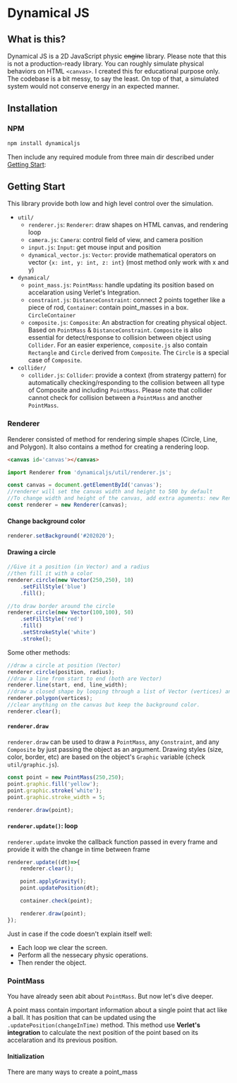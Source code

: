 # Dynamical JS
## What is this?
Dynamical JS is a 2D JavaScript physic ~~engine~~ library. Please note that this is not a production-ready library. You can roughly simulate physical behaviors on HTML `<canvas>`. I created this for educational purpose only. The codebase is a bit messy, to say the least. On top of that, a simulated system would not conserve energy in an expected manner.

## Installation
### NPM
```sh
npm install dynamicaljs
```

Then include any required module from three main dir described under [Getting Start](##getting-start):

## Getting Start
This library provide both low and high level control over the simulation.

- `util/`
    - `renderer.js`: `Renderer`: draw shapes on HTML canvas, and rendering loop
    - `camera.js`: `Camera`: control field of view, and camera position
    - `input.js`: `Input`: get mouse input and position
    - `dynamical_vector.js`: `Vector`: provide mathematical operators on vector `{x: int, y: int, z: int}` (most method only work with x and y)
- `dynamical/`
    - `point_mass.js`: `PointMass`: handle updating its position based on accelaration using Verlet's Integration. 
    - `constraint.js`: `DistanceConstraint`: connect 2 points together like a piece of rod, `Container`: contain point_masses in a box. `CircleContainer`
    - `composite.js`: `Composite`: An abstraction for creating physical object. Based on `PointMass` & `DistanceConstraint`. `Composite` is also essential for detect/response to collision between object using `Collider`. For an easier experience, `composite.js` also contain `Rectangle` and `Circle` derived from `Composite`. The `Circle` is a special case of `Composite`.
- `collider/`
    - `collider.js`: `Collider`: provide a context (from stratergy pattern) for automatically checking/responding to the collision between all type of Composite and including `PointMass`. Please note that collider cannot check for collision between a `PointMass` and another `PointMass`.

### Renderer
Renderer consisted of method for rendering simple shapes (Circle, Line, and Polygon). It also contains a method for creating a rendering loop.

```html
<canvas id='canvas'></canvas>
```

```js
import Renderer from 'dynamicaljs/util/renderer.js';

const canvas = document.getElementById('canvas');
//renderer will set the canvas width and height to 500 by default
//To change width and height of the canvas, add extra aguments: new Renderer(canvas, 200, 300);
const renderer = new Renderer(canvas);
```

#### Change background color

```js
renderer.setBackground('#202020');
```

#### Drawing a circle

```js
//Give it a position (in Vector) and a radius
//then fill it with a color
renderer.circle(new Vector(250,250), 10)
    .setFillStyle('blue')
    .fill();

//to draw border around the circle
renderer.circle(new Vector(100,100), 50)
    .setFillStyle('red')
    .fill()
    .setStrokeStyle('white')
    .stroke();
```

Some other methods:
```js
//draw a circle at position (Vector) 
renderer.circle(position, radius); 
//draw a line from start to end (both are Vector)
renderer.line(start, end, line_width); 
//draw a closed shape by looping through a list of Vector (vertices) and draw lines through all of them. 
renderer.polygon(vertices); 
//clear anything on the canvas but keep the background color.
renderer.clear(); 
```

#### `renderer.draw`

`renderer.draw` can be used to draw a `PointMass`, any `Constraint`, and any `Composite` by just passing the object as an argument. Drawing styles (size, color, border, etc) are based on the object's `Graphic` variable (check `util/graphic.js`).

```js
const point = new PointMass(250,250);
point.graphic.fill('yellow');
point.graphic.stroke('white');
point.graphic.stroke_width = 5;

renderer.draw(point);
```

#### `renderer.update()`: loop
`renderer.update` invoke the callback function passed in every frame and provide it with the change in time between frame

```js
renderer.update((dt)=>{
    renderer.clear();

    point.applyGravity();
    point.updatePosition(dt);

    container.check(point);

    renderer.draw(point);
});
```

Just in case if the code doesn't explain itself well: 
- Each loop we clear the screen.
- Perform all the nessecary physic operations.
- Then render the object.

### PointMass
You have already seen abit about `PointMass`. But now let's dive deeper.

A point mass contain important information about a single point that act like a ball. It has position that can be updated using the `.updatePosition(changeInTime)` method. This method use **Verlet's integration** to calculate the next position of the point based on its accelaration and its previous position.

#### Initialization
There are many ways to create a point_mass
